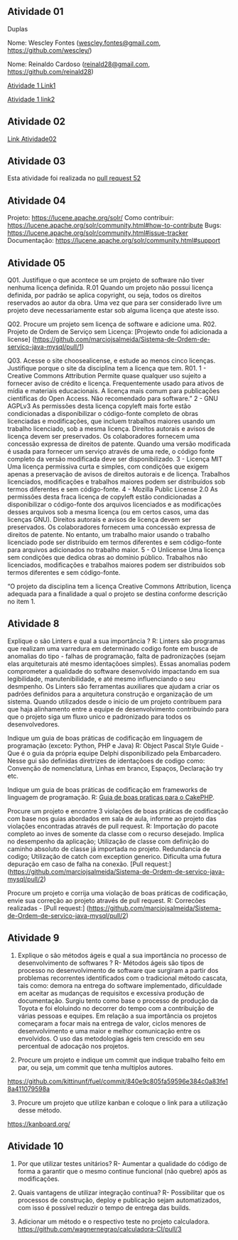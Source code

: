 ## Atividade 01

Duplas

Nome: Wescley Fontes (wescley.fontes@gmail.com, https://github.com/wescley/)

Nome: Reinaldo Cardoso (reinald28@gmail.com, https://github.com/reinald28)

[Atividade 1 Link1](https://docs.google.com/spreadsheets/d/1IHSZ_73ORlVdiPJAsm-0kvWeVpVNmS7PdNqkpye4Wm4/edit#gid=122497701)

[Atividade 1 link2](https://docs.google.com/spreadsheets/d/1rTfyb3oFo9rv6xsZkpuMXONx8kLav95VgTUOHxDQtw8/edit#gid=122497701)
 
## Atividade 02

[Link Atividade02](https://docs.google.com/document/d/17TrTnRt66z3FrQf3wJ8iF1_V42KVthtCXBnxVDJEOSo/edit?usp=sharing)

## Atividade 03

Esta atividade foi realizada no [pull request 52](https://github.com/gustavopinto/tesl/pull/52)

## Atividade 04

Projeto: https://lucene.apache.org/solr/ 
Como contribuir: https://lucene.apache.org/solr/community.html#how-to-contribute
Bugs: https://lucene.apache.org/solr/community.html#issue-tracker
Documentação: https://lucene.apache.org/solr/community.html#support

## Atividade 05

Q01. Justifique o que acontece se um projeto de software não tiver nenhuma licença definida.
R.01 Quando um projeto não possui licença definida, por padrão se aplica copyright, ou seja, todos os direitos reservados ao autor da obra. Uma vez que para ser considerado livre um projeto deve necessariamente estar sob alguma licença que ateste isso.

Q02. Procure um projeto sem licença de software e adicione uma.
R02. Projeto de Ordem de Serviço sem Licença: [Projewto onde foi adicionada a license] (https://github.com/marciojsalmeida/Sistema-de-Ordem-de-servico-java-mysql/pull/1)

Q03. Acesse o site choosealicense, e estude ao menos cinco licenças. Justifique porque o site da disciplina tem a licença que tem.
R01.
1 - Creative Commons Attribution 
Permite quase qualquer uso sujeito a fornecer aviso de crédito e licença. Frequentemente usado para ativos de mídia e materiais educacionais. A licença mais comum para publicações científicas do Open Access. Não recomendado para software.” 
2 - GNU AGPLv3
As permissões desta licença copyleft mais forte estão condicionadas a disponibilizar o código-fonte completo de obras licenciadas e modificações, que incluem trabalhos maiores usando um trabalho licenciado, sob a mesma licença. Direitos autorais e avisos de licença devem ser preservados. Os colaboradores fornecem uma concessão expressa de direitos de patente. Quando uma versão modificada é usada para fornecer um serviço através de uma rede, o código fonte completo da versão modificada deve ser disponibilizado.
3 - Licença MIT
Uma licença permissiva curta e simples, com condições que exigem apenas a preservação de avisos de direitos autorais e de licença. Trabalhos licenciados, modificações e trabalhos maiores podem ser distribuídos sob termos diferentes e sem código-fonte.
4 - Mozilla Public License 2.0
As permissões desta fraca licença de copyleft estão condicionadas a disponibilizar o código-fonte dos arquivos licenciados e as modificações desses arquivos sob a mesma licença (ou em certos casos, uma das licenças GNU). Direitos autorais e avisos de licença devem ser preservados. Os colaboradores fornecem uma concessão expressa de direitos de patente. No entanto, um trabalho maior usando o trabalho licenciado pode ser distribuído em termos diferentes e sem código-fonte para arquivos adicionados no trabalho maior.
5 - O Unlicense
Uma licença sem condições que dedica obras ao domínio público. Trabalhos não licenciados, modificações e trabalhos maiores podem ser distribuídos sob termos diferentes e sem código-fonte.

“O projeto da disciplina tem a licença Creative Commons Attribution, licença adequada para a finalidade a qual o projeto se destina conforme descrição no item 1.

## Atividade 8
Explique o são Linters e qual a sua importância ?
R: Linters são programas que realizam uma varredura em determinado codigo fonte em busca de anomalias do tipo - falhas de programação, falta de padronizações (sejam elas arquiteturais até mesmo identaçõoes simples). Essas anomalias podem comprometer a qualidade do software desenvolvido impactando em sua legibilidade, manutenibilidade, e até mesmo influenciando o seu desmpenho.
Os Linters são ferramentas auxiliares que ajudam a criar os padrões definidos para a arquitetura construção e organização de um sistema.
Quando utilizados desde o inicio de um projeto contribuem para que haja alinhamento entre a equipe de desenvolvimento contribuindo para que o projeto siga um fluxo unico e padronizado para todos os desenvolvedores.


Indique um guia de boas práticas de codificação em linguagem de programação (exceto: Python, PHP e Java)
R: Object Pascal Style Guide - Que é o guia da própria equipe Delphi disponibilizado pela Embarcadero.
Nesse gui são definidas diretrizes de identaçõoes de codigo como: Convenção de nomenclatura, Linhas em branco, Espaços, Declaração try etc.


Indique um guia de boas práticas de codificação em frameworks de linguagem de programação.
R: [Guia de boas praticas para o CakePHP](https://book.cakephp.org/3.0/_downloads/pt/CakePHPCookbook.pdf). 


Procure um projeto e encontre 3 violações de boas práticas de codificação com base nos guias abordados em sala de aula, informe ao projeto das violações encontradas através de pull request.
R:
Importação do pacote completo ao inves de somente da classe com o recurso desejado. Implica no desempenho da aplicação;
Utilização de classe com definição do caminho absoluto de classe já importada no projeto. Redundancia de codigo;
Utilização de catch com exception generico. Dificulta uma futura depuração em caso de falha na conexão.
[Pull request:] (https://github.com/marciojsalmeida/Sistema-de-Ordem-de-servico-java-mysql/pull/2)


Procure um projeto e corrija uma violação de boas práticas de codificação, envie sua correção ao projeto através de pull request.
R: Correcões realizadas - [Pull request:] (https://github.com/marciojsalmeida/Sistema-de-Ordem-de-servico-java-mysql/pull/2)

## Atividade 9

1) Explique o são métodos ágeis e qual a sua importância no processo de desenvolvimento de softwares ?
R- Métodos ágeis são tipos de processo no desenvolvimento de software que surgiram a partir dos problemas recorrentes identificados com o tradicional método cascata, tais como: demora na entrega do software implementado, dificuldade em aceitar as mudanças de requisitos e excessiva produção de documentação. Surgiu tento como base o processo de produção da Toyota e foi eloluindo no decorrer do tempo com a contribuição de várias pessoas e equipes. Em relação a sua importância os projetos começaram a focar mais na entrega de valor, ciclos menores de desenvolvimento e uma maior e melhor comunicação entre os envolvidos. O uso das metodologias ágeis tem crescido em seu percentual de adocação nos projetos. 

2) Procure um projeto e indique um commit que indique trabalho feito em par, ou seja, um commit que tenha multiplos autores.

https://github.com/kittinunf/fuel/commit/840e9c805fa59596e384c0a83fe18a411079598a

3) Procure um projeto que utilize kanban e coloque o link para a utilização desse método.

https://kanboard.org/

## Atividade 10

1) Por que utilizar testes unitários?
R- Aumentar a qualidade do código de forma a garantir que o mesmo continue funcional (não quebre) após as modificações.

2) Quais vantagens de utilizar integração contínua?
R- Possibilitar que os processos de construção, deploy e publicação sejam automatizados, com isso é possível reduzir o tempo de entrega das builds.

3) Adicionar um método e o respectivo teste no projeto calculadora.
https://github.com/wagnernegrao/calculadora-CI/pull/3

